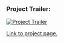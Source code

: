 ### Project Trailer:
[![Project Trailer](https://img.youtube.com/vi/lGugvHPHUxQ/0.jpg)](https://www.youtube.com/watch?v=lGugvHPHUxQ)

[Link to project page.](https://devpost.com/software/xrchitects-spark-up)

